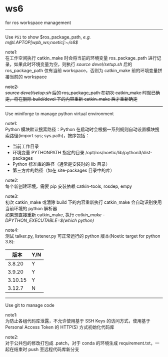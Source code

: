 # ws6
for ros workspace management

---
Use `PS1` to show \$ros_package_path, *e.g. m@LAPTOP[wpb_ws;noetic]:~/s6$*

note1:\
在工作空间执行 catkin_make 时会将当前的环境变量 ros_package_path 进行记录，如果此时环境变量为空，则执行 *source devel/setup.sh* 后的 ros_package_path 仅有当前 workspace，否则为 catkin_make 前的环境变量拼接当前的 workspace

~~note2:\
*source devel/setup.sh* 后的 ros_package_path 在初次 catkin_make 时就已确定，将在删除 build/devel 下的内容重新 catkin_make 后才重新确定~~

---
Use miniforge to manage python virtual environment

note1:\
Python 模块默认搜索路径：Python 在启动时会根据一系列规则自动设置模块搜索路径(import sys; sys.path)，按序包括：
- 当前工作目录
- 环境变量 PYTHONPATH 指定的目录 /opt/ros/noetic/lib/python3/dist-packages
- Python 标准库的路径（通常是安装时的 lib 目录）
- 第三方库的路径（如在 site-packages 目录中的库） 

note2:\
每个新创建环境，需要 pip 安装依赖 catkin-tools, rosdep, empy

note3:\
初次 catkin_make 或清除 build 下的内容重新执行 catkin_make 会自动识别使用当前环境的 python 解析器\
如果想直接重新 catkin_make, 执行 *catkin_make -DPYTHON_EXECUTABLE=$(which python)*

note4:\
测试 talker.py, listener.py 可正常运行的 python 版本(Noetic target for python 3.8):

| 版本 | Y/N | 
| --- | --- |
| 3.8.20 | Y |
| 3.9.20 | Y |
| 3.10.15 | Y | 
| 3.12.7 | N |  


---
Use git to manage code

note1:\
为防止各组代码库泄露，不允许使用基于 SSH Keys 的访问方式，使用基于 Personal Access Token 的 HTTP(S) 方式初始化代码库

note2:\
对于公共包的修改打包成 .patch，对于 conda 的环境生成 requirement.txt，一起在结束时 push 至远程代码库新分支

